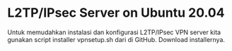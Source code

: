 # L2TP/IPsec Server on Ubuntu 20.04
Untuk memudahkan instalasi dan konfigurasi L2TP/IPsec VPN server kita gunakan script installer vpnsetup.sh dari  di GitHub.
Download installernya.
